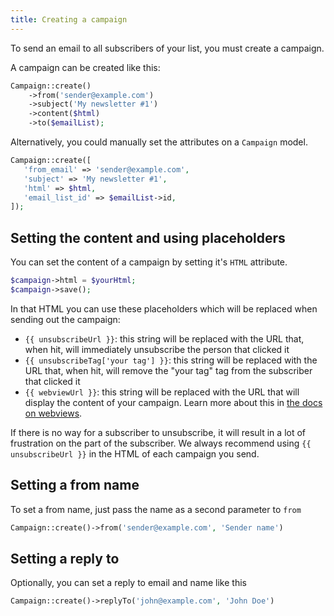 ```yaml
---
title: Creating a campaign
---
```


To send an email to all subscribers of your list, you must create a campaign.

A campaign can be created like this:

```php
Campaign::create()
    ->from('sender@example.com')
    ->subject('My newsletter #1')
    ->content($html)
    ->to($emailList);
```

Alternatively, you could manually set the attributes on a `Campaign` model.

```php
Campaign::create([
   'from_email' => 'sender@example.com',
   'subject' => 'My newsletter #1',
   'html' => $html,
   'email_list_id' => $emailList->id,
]);
```

## Setting the content and using placeholders

You can set the content of a campaign by setting it's `HTML` attribute.

```php
$campaign->html = $yourHtml;
$campaign->save();
```

In that HTML you can use these placeholders which will be replaced when sending out the campaign:

- `{{ unsubscribeUrl }}`: this string will be replaced with the URL that, when hit, will immediately unsubscribe the person that clicked it
- `{{ unsubscribeTag['your tag'] }}`: this string will be replaced with the URL that, when hit, will remove the "your tag" tag from the subscriber that clicked it
- `{{ webviewUrl }}`: this string will be replaced with the URL that will display the content of your campaign. Learn more about this in [the docs on webviews](/docs/self-hosted/v7/campaigns/displaying-webviews).

If there is no way for a subscriber to unsubscribe, it will result in a lot of frustration on the part of the subscriber. We always recommend using `{{ unsubscribeUrl }}` in the HTML of each campaign you send.

## Setting a from name

To set a from name, just pass the name as a second parameter to `from`

```php
Campaign::create()->from('sender@example.com', 'Sender name')
```

## Setting a reply to

Optionally, you can set a reply to email and name like this
```php
Campaign::create()->replyTo('john@example.com', 'John Doe')
```
